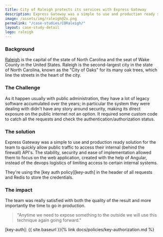 ```yaml
---
title: City of Raleigh protects its services with Express Gateway
description: Express Gateway was a simple to use and production ready solution for the City of Raleigh team to quickly allow public traffic to access their internal (behind the firewall) API’s.
image: /assets/img/raleigh@2x.png
permalink: "/case-studies/CORaleigh/"
layout: case-study-detail
logo: raleigh
---
```


### Background

[Raleigh][raleigh] is the capital of the state of North Carolina and the seat of Wake County in the United States. Raleigh is the second-largest city in the state of North Carolina, known as the "City of Oaks" for its many oak trees, which line the streets in the heart of the city.

### The Challenge

As it happen usually with public administration, they have a lot of legacy software accumulated over the years; in particular the system they were dealing with didn't have any story around security, making its direct exposure on the public internet not an option. It required some custom code to catch all the requests and check the authentication/authorization status.

### The solution

Express Gateway was a simple to use and production ready solution for the team to quickly allow public traffic to access their internal (behind the firewall) API's. The stability, security and ease of implementation allowed them to focus on the web application, created with the help of Angular, instead of the devops logistics of limiting access to certain internal systems.

They're using the [key auth policy][key-auth] in the header of all requests and Redis to store the credentials.

### The impact

The team was really satisfied with both the quality of the result and more importantly the time to go in production.

> "Anytime we need to expose something to the outside we will use this technique again going forward."

[raleigh]: https://www.raleighnc.gov/
[key-auth]: {{ site.baseurl }}{% link docs/policies/key-authorization.md %}
